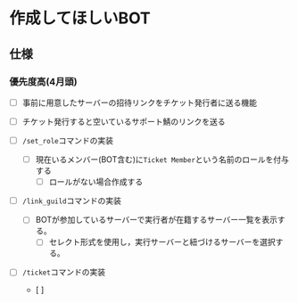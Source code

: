 # 作成してほしいBOT
## 仕様
### 優先度高(4月頭)
- [ ] 事前に用意したサーバーの招待リンクをチケット発行者に送る機能
- [ ] チケット発行すると空いているサポート鯖のリンクを送る

- [ ] `/set_role`コマンドの実装
    - [ ] 現在いるメンバー(BOT含む)に`Ticket Member`という名前のロールを付与する
        - [ ] ロールがない場合作成する
- [ ] `/link_guild`コマンドの実装
    - [ ] BOTが参加しているサーバーで実行者が在籍するサーバー一覧を表示する。
        - [ ] セレクト形式を使用し，実行サーバーと紐づけるサーバーを選択する。
- [ ] `/ticket`コマンドの実装
    - [ ] 
